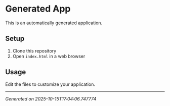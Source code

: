 # Generated App

This is an automatically generated application.

## Setup

1. Clone this repository
2. Open `index.html` in a web browser

## Usage

Edit the files to customize your application.

---
*Generated on 2025-10-15T17:04:06.747774*